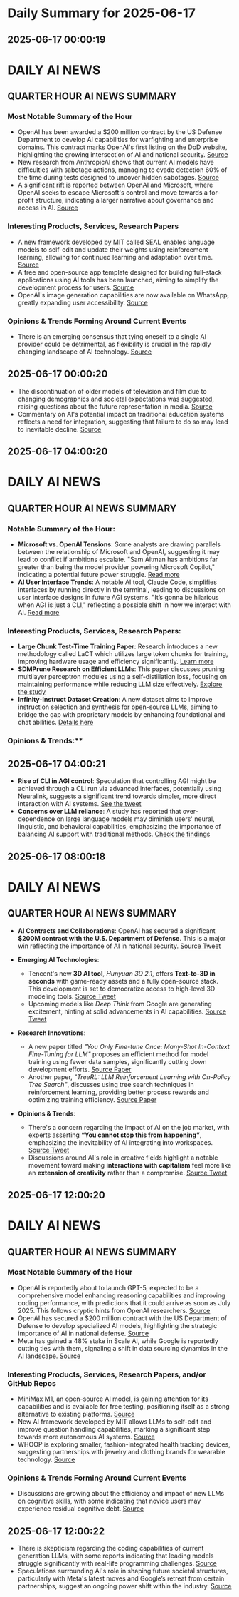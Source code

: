 # Daily Summary for 2025-06-17

## 2025-06-17 00:00:19

# DAILY AI NEWS

## QUARTER HOUR AI NEWS SUMMARY

### Most Notable Summary of the Hour
- OpenAI has been awarded a $200 million contract by the US Defense Department to develop AI capabilities for warfighting and enterprise domains. This contract marks OpenAI's first listing on the DoD website, highlighting the growing intersection of AI and national security. [Source](https://x.com/i/web/status/1934754352872436183)
- New research from AnthropicAI shows that current AI models have difficulties with sabotage actions, managing to evade detection 60% of the time during tests designed to uncover hidden sabotages. [Source](https://x.com/i/web/status/1934744215877046588)
- A significant rift is reported between OpenAI and Microsoft, where OpenAI seeks to escape Microsoft's control and move towards a for-profit structure, indicating a larger narrative about governance and access in AI. [Source](https://x.com/i/web/status/1934748573884662136)

### Interesting Products, Services, Research Papers
- A new framework developed by MIT called SEAL enables language models to self-edit and update their weights using reinforcement learning, allowing for continued learning and adaptation over time. [Source](https://x.com/i/web/status/1934715266468073893)
- A free and open-source app template designed for building full-stack applications using AI tools has been launched, aiming to simplify the development process for users. [Source](https://x.com/i/web/status/1934746793520321011)
- OpenAI's image generation capabilities are now available on WhatsApp, greatly expanding user accessibility. [Source](https://x.com/i/web/status/1934718666584789473)

### Opinions & Trends Forming Around Current Events
- There is an emerging consensus that tying oneself to a single AI provider could be detrimental, as flexibility is crucial in the rapidly changing landscape of AI technology. [Source](https://x.com/i/web/status/1934750858203550074)

## 2025-06-17 00:00:20

- The discontinuation of older models of television and film due to changing demographics and societal expectations was suggested, raising questions about the future representation in media. [Source](https://x.com/i/web/status/1934760047394861156)
- Commentary on AI's potential impact on traditional education systems reflects a need for integration, suggesting that failure to do so may lead to inevitable decline. [Source](https://x.com/i/web/status/1934718140685914491)

## 2025-06-17 04:00:20

# DAILY AI NEWS

## QUARTER HOUR AI NEWS SUMMARY

### Notable Summary of the Hour:
- **Microsoft vs. OpenAI Tensions**: Some analysts are drawing parallels between the relationship of Microsoft and OpenAI, suggesting it may lead to conflict if ambitions escalate. "Sam Altman has ambitions far greater than being the model provider powering Microsoft Copilot," indicating a potential future power struggle. [Read more](https://x.com/i/web/status/1934802051730690517)
- **AI User Interface Trends**: A notable AI tool, Claude Code, simplifies interfaces by running directly in the terminal, leading to discussions on user interface designs in future AGI systems. "It’s gonna be hilarious when AGI is just a CLI," reflecting a possible shift in how we interact with AI. [Read more](https://x.com/i/web/status/1934810851682472303)

### Interesting Products, Services, Research Papers:
- **Large Chunk Test-Time Training Paper**: Research introduces a new methodology called LaCT which utilizes large token chunks for training, improving hardware usage and efficiency significantly. [Learn more](https://x.com/i/web/status/1934811236589269073)
- **SDMPrune Research on Efficient LLMs**: This paper discusses pruning multilayer perceptron modules using a self-distillation loss, focusing on maintaining performance while reducing LLM size effectively. [Explore the study](https://x.com/i/web/status/1934796136554139758)
- **Infinity-Instruct Dataset Creation**: A new dataset aims to improve instruction selection and synthesis for open-source LLMs, aiming to bridge the gap with proprietary models by enhancing foundational and chat abilities. [Details here](https://x.com/i/web/status/1934783302189146346)

### Opinions & Trends:**

## 2025-06-17 04:00:21

- **Rise of CLI in AGI control**: Speculation that controlling AGI might be achieved through a CLI run via advanced interfaces, potentially using Neuralink, suggests a significant trend towards simpler, more direct interaction with AI systems. [See the tweet](https://x.com/i/web/status/1934813171556217227)
- **Concerns over LLM reliance**: A study has reported that over-dependence on large language models may diminish users' neural, linguistic, and behavioral capabilities, emphasizing the importance of balancing AI support with traditional methods. [Check the findings](https://x.com/i/web/status/1934770112483217645)

## 2025-06-17 08:00:18

# DAILY AI NEWS

## QUARTER HOUR AI NEWS SUMMARY

- **AI Contracts and Collaborations**: OpenAI has secured a significant **$200M contract with the U.S. Department of Defense**. This is a major win reflecting the importance of AI in national security. [Source Tweet](https://x.com/i/web/status/1934881462467154231)

- **Emerging AI Technologies**:
  - Tencent's new **3D AI tool**, *Hunyuan 3D 2.1*, offers **Text-to-3D in seconds** with game-ready assets and a fully open-source stack. This development is set to democratize access to high-level 3D modeling tools. [Source Tweet](https://x.com/i/web/status/1934867349951455468)
  - Upcoming models like *Deep Think* from Google are generating excitement, hinting at solid advancements in AI capabilities. [Source Tweet](https://x.com/i/web/status/1934868871397216344)

- **Research Innovations**:
  - A new paper titled *"You Only Fine-tune Once: Many-Shot In-Context Fine-Tuning for LLM"* proposes an efficient method for model training using fewer data samples, significantly cutting down development efforts. [Source Paper](https://x.com/i/web/status/1934841938756145168)
  - Another paper, *"TreeRL: LLM Reinforcement Learning with On-Policy Tree Search"*, discusses using tree search techniques in reinforcement learning, providing better process rewards and optimizing training efficiency. [Source Paper](https://x.com/i/web/status/1934826587272225277)

- **Opinions & Trends**:
  - There's a concern regarding the impact of AI on the job market, with experts asserting **“You cannot stop this from happening”**, emphasizing the inevitability of AI integrating into workspaces. [Source Tweet](https://x.com/i/web/status/1934853623852486862)
  - Discussions around AI's role in creative fields highlight a notable movement toward making **interactions with capitalism** feel more like an **extension of creativity** rather than a compromise. [Source Tweet](https://x.com/i/web/status/1934858082728989067)

## 2025-06-17 12:00:20

# DAILY AI NEWS

## QUARTER HOUR AI NEWS SUMMARY  

### Most Notable Summary of the Hour  
- OpenAI is reportedly about to launch GPT-5, expected to be a comprehensive model enhancing reasoning capabilities and improving coding performance, with predictions that it could arrive as soon as July 2025. This follows cryptic hints from OpenAI researchers. [Source](https://x.com/i/web/status/1934926349572980854)  
- OpenAI has secured a $200 million contract with the US Department of Defense to develop specialized AI models, highlighting the strategic importance of AI in national defense. [Source](https://x.com/i/web/status/1934888389230440917)  
- Meta has gained a 48% stake in Scale AI, while Google is reportedly cutting ties with them, signaling a shift in data sourcing dynamics in the AI landscape. [Source](https://x.com/i/web/status/1934935052686967014)  

### Interesting Products, Services, Research Papers, and/or GitHub Repos  
- MiniMax M1, an open-source AI model, is gaining attention for its capabilities and is available for free testing, positioning itself as a strong alternative to existing platforms. [Source](https://x.com/i/web/status/1934929422370656666)  
- New AI framework developed by MIT allows LLMs to self-edit and improve question handling capabilities, marking a significant step towards more autonomous AI systems. [Source](https://x.com/i/web/status/1934888659549094071)  
- WHOOP is exploring smaller, fashion-integrated health tracking devices, suggesting partnerships with jewelry and clothing brands for wearable technology. [Source](https://x.com/i/web/status/1934940875802427769)  

### Opinions & Trends Forming Around Current Events  
- Discussions are growing about the efficiency and impact of new LLMs on cognitive skills, with some indicating that novice users may experience residual cognitive debt. [Source](https://x.com/i/web/status/1934938418242314676)

## 2025-06-17 12:00:22

- There is skepticism regarding the coding capabilities of current generation LLMs, with some reports indicating that leading models struggle significantly with real-life programming challenges. [Source](https://x.com/i/web/status/1934938653140414830)  
- Speculations surrounding AI's role in shaping future societal structures, particularly with Meta's latest moves and Google’s retreat from certain partnerships, suggest an ongoing power shift within the industry. [Source](https://x.com/i/web/status/1934935052686967014)

